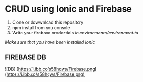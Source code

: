 # CRUD using Ionic and Firebase

1.  Clone or dowwnload this repository
2.  npm install from you console
3.  Write your firebase credentials *in environments/environment.ts*

*Make sure that you have been installed ionic*

## FIREBASE DB

![DB]([https://i.ibb.co/s58hqws/Firebase.png](https://i.ibb.co/s58hqws/Firebase.png)